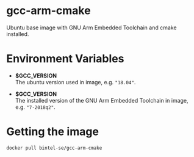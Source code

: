 gcc-arm-cmake
=============

Ubuntu base image with GNU Arm Embedded Toolchain and cmake installed.

# Environment Variables

* **$GCC_VERSION**<br>
  The ubuntu version used in image, e.g. `"18.04"`.

* **$GCC_VERSION**<br>
  The installed version of the GNU Arm Embedded Toolchain in image, e.g. `"7-2018q2"`.


# Getting the image
```
docker pull bintel-se/gcc-arm-cmake
```
